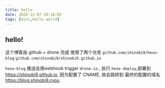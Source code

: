 ```yaml
---
title: hello
date: 2020-12-07 10:18:03
tags: [misc,hello world]
---
```


## hello!

<!-- more -->
这个博客由 github + drone 完成
使用了两个仓库
`github.com/shinobi9/hexo-blog`  `github.com/shinobi9/shinobi9.github.io`

`hexo-blog` 推送会用webhook trigger `drone.io` , 
执行 `hexo deploy`,部署到 <https://shinobi9.github.io>, 
因为配置了 CNAME, 故会跳转到 最终的配置的域名 <https://blog.shinobi9.cyou>